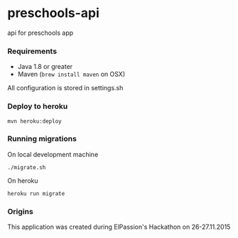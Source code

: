 # preschools-api
api for preschools app

### Requirements

* Java 1.8 or greater
* Maven (`brew install maven` on OSX) 

All configuration is stored in settings.sh

### Deploy to heroku

```
mvn heroku:deploy
```

### Running migrations

On local development machine

```
./migrate.sh
```

On heroku

```
heroku run migrate
```

### Origins
This application was created during ElPassion's Hackathon on 26-27.11.2015


